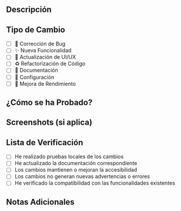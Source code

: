 ## Descripción
<!-- Proporciona un resumen conciso de los cambios en este PR -->

## Tipo de Cambio
<!-- Marca con una 'x' los tipos que aplican -->
- [ ] 🐛 Corrección de Bug
- [ ] ✨ Nueva Funcionalidad
- [ ] 💄 Actualización de UI/UX
- [ ] ♻️ Refactorización de Código
- [ ] 📝 Documentación
- [ ] 🔧 Configuración
- [ ] 🚀 Mejora de Rendimiento

## ¿Cómo se ha Probado?
<!-- Describe las pruebas que has realizado -->

## Screenshots (si aplica)
<!-- Añade capturas de pantalla si los cambios afectan a la UI -->

## Lista de Verificación
<!-- Marca con una 'x' los items completados -->
- [ ] He realizado pruebas locales de los cambios
- [ ] He actualizado la documentación correspondiente
- [ ] Los cambios mantienen o mejoran la accesibilidad
- [ ] Los cambios no generan nuevas advertencias o errores
- [ ] He verificado la compatibilidad con las funcionalidades existentes

## Notas Adicionales
<!-- Cualquier información adicional relevante para los revisores --> 